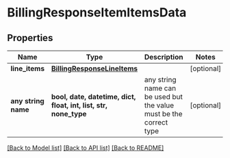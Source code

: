 # BillingResponseItemItemsData


## Properties
Name | Type | Description | Notes
------------ | ------------- | ------------- | -------------
**line_items** | [**BillingResponseLineItems**](BillingResponseLineItems.md) |  | [optional] 
**any string name** | **bool, date, datetime, dict, float, int, list, str, none_type** | any string name can be used but the value must be the correct type | [optional]

[[Back to Model list]](../README.md#documentation-for-models) [[Back to API list]](../README.md#documentation-for-api-endpoints) [[Back to README]](../README.md)


